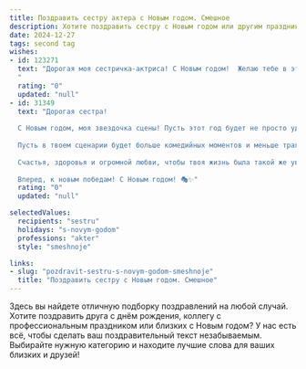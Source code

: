 ```yaml
---
title: Поздравить сестру актера с Новым годом. Смешное
description: Хотите поздравить сестру с Новым годом или другим праздником? Наш ИИ создаст незабываемое поздравление, а вы обязательно выделитесь среди других.  
date: 2024-12-27
tags: second tag
wishes:
- id: 123271
  text: "Дорогая моя сестричка-актриса! С Новым годом!  Желаю тебе в этом году сыграть столько блестящих ролей, что даже Оскар тебе покажется мелочью!  Пусть все твои сценические партнеры будут исключительно красивыми и талантливыми (а еще – пунктуальными!), а зрители – благодарными и щедрыми на аплодисменты (и конфеты!). Главное – не переиграй в жизни, а то вдруг придется все переснимать!  Счастья тебе, любимая, и море позитива!
  "
  rating: "0"
  updated: "null"
- id: 31349
  text: "Дорогая сестра!
  
  С Новым годом, моя звездочка сцены! Пусть этот год будет не просто удачным, а настоящим блокбастером: с запоминающимися ролями, смехом до слез и, конечно, без \"провальных\" репетиций! Желаю тебе, чтобы каждая кулиса открывалась к новым вершинам, а зрители всегда аплодировали стоя.
  
  Пусть в твоем сценарии будет больше комедийных моментов и меньше трагедий, а в жизни — масса ярких приключений и неожиданных поворотов сюжета!
  
  Счастья, здоровья и огромной любви, чтобы твоя жизнь была такой же увлекательной, как любимый театральный спектакль! Пусть не только «все актеры в главных ролях», но и ты будешь всегда на высоте!
  
  Вперед, к новым победам! С Новым годом! 🎭✨"
  rating: "0"
  updated: "null"

selectedValues:
  recipients: "sestru"
  holidays: "s-novym-godom"
  professions: "akter"
  style: "smeshnoje"

links:
- slug: "pozdravit-sestru-s-novym-godom-smeshnoje"
  title: "Поздравить сестру с Новым годом. Смешное"
---
```


Здесь вы найдете отличную подборку поздравлений на любой случай.
Хотите поздравить друга с днём рождения, коллегу с профессиональным праздником или близких с Новым годом? У нас есть всё, чтобы сделать ваш поздравительный текст незабываемым. Выбирайте нужную категорию и находите лучшие слова для ваших близких и друзей!
